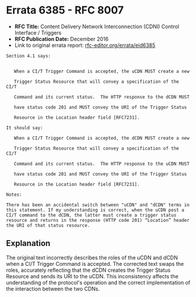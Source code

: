 # Errata 6385 - RFC 8007

- **RFC Title:** Content Delivery Network Interconnection (CDNI) Control Interface / Triggers
- **RFC Publication Date:** December 2016
- Link to original errata report: [rfc-editor.org/errata/eid6385](https://www.rfc-editor.org/errata/eid6385)

```
Section 4.1 says:


   When a CI/T Trigger Command is accepted, the uCDN MUST create a new
   Trigger Status Resource that will convey a specification of the CI/T
   Command and its current status.  The HTTP response to the dCDN MUST
   have status code 201 and MUST convey the URI of the Trigger Status
   Resource in the Location header field [RFC7231].

It should say:

   When a CI/T Trigger Command is accepted, the dCDN MUST create a new
   Trigger Status Resource that will convey a specification of the CI/T
   Command and its current status.  The HTTP response to the uCDN MUST
   have status code 201 and MUST convey the URI of the Trigger Status
   Resource in the Location header field [RFC7231].

Notes:

There has been an accidental switch between "uCDN" and "dCDN" terms in this statement. If my understanding is correct, when the uCDN post a CI/T command to the dCDN, the latter must create a trigger status resource and returns in the response (HTTP code 201) “Location” header the URI of that status resource.
```

## Explanation

The original text incorrectly describes the roles of the uCDN and dCDN when a CI/T Trigger Command is accepted.  The corrected text swaps the roles, accurately reflecting that the dCDN creates the Trigger Status Resource and sends its URI to the uCDN. This inconsistency affects the understanding of the protocol's operation and the correct implementation of the interaction between the two CDNs.
